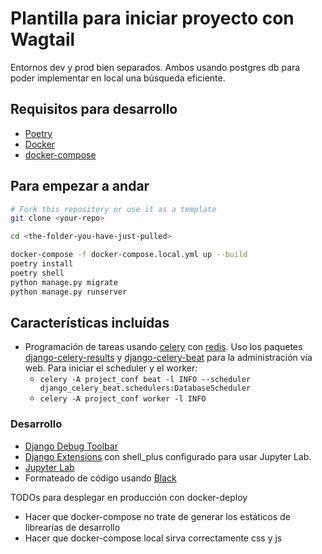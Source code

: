 # Plantilla para iniciar proyecto con Wagtail

Entornos dev y prod bien separados. Ambos usando postgres db para poder implementar en local una búsqueda eficiente.

## Requisitos para desarrollo

* [Poetry](https://python-poetry.org/)
* [Docker](https://docs.docker.com/get-docker/)
* [docker-compose](https://docs.docker.com/compose/install/)

## Para empezar a andar

```bash
# Fork this repository or use it as a template
git clone <your-repo>

cd <the-folder-you-have-just-pulled>

docker-compose -f docker-compose.local.yml up --build
poetry install
poetry shell
python manage.py migrate
python manage.py runserver
```

## Características incluídas

* Programación de tareas usando [celery](https://docs.celeryproject.org/en/stable/) con [redis](https://www.google.com/search?q=redis&oq=redis&aqs=chrome..69i57j69i65l2.2248j0j4&sourceid=chrome&ie=UTF-8). Uso los paquetes [django-celery-results](https://pypi.org/project/django-celery-results/) y [django-celery-beat](https://pypi.org/project/django-celery-beat/) para la administración vía web. Para iniciar el scheduler y el worker:
  * `celery -A project_conf beat -l INFO --scheduler django_celery_beat.schedulers:DatabaseScheduler`
  * `celery -A project_conf worker -l INFO`

### Desarrollo

* [Django Debug Toolbar](https://django-debug-toolbar.readthedocs.io/en/latest/)
* [Django Extensions](https://django-extensions.readthedocs.io/en/latest/) con shell_plus configurado para usar Jupyter Lab.
* [Jupyter Lab](https://jupyterlab.readthedocs.io/en/stable/)
* Formateado de código usando [Black](https://github.com/psf/black)

TODOs para desplegar en producción con docker-deploy
* Hacer que docker-compose no trate de generar los estáticos de librearías de desarrollo
* Hacer que docker-compose local sirva correctamente css y js